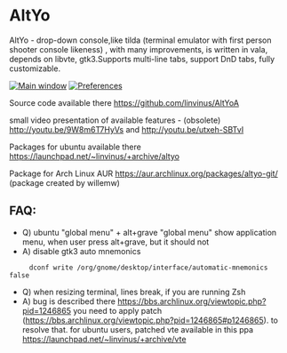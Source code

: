 AltYo
=====

AltYo - drop-down console,like tilda (terminal emulator with first person shooter console likeness) ,
with many improvements, is written in vala, depends on libvte, gtk3.Supports multi-line tabs, support DnD tabs,
fully customizable.

[![Main window](http://storage5.static.itmages.ru/i/13/0306/s_1362553192_8481235_e88c7350b2.png)](http://itmages.ru/image/view/926657/e88c7350)
[![Preferences](http://storage6.static.itmages.ru/i/13/0306/s_1362553212_3021546_770183e9e7.png)](http://itmages.ru/image/view/926658/770183e9)

Source code available there https://github.com/linvinus/AltYoA

small video presentation of available features - (obsolete) http://youtu.be/9W8m6T7HyVs and http://youtu.be/utxeh-SBTvI

Packages for ubuntu available there https://launchpad.net/~linvinus/+archive/altyo

Package for Arch Linux AUR https://aur.archlinux.org/packages/altyo-git/ (package created by willemw)

FAQ:
----
* Q) ubuntu "global menu" + alt+grave
     "global menu" show application menu, when user press alt+grave, but it should not
* A) disable gtk3 auto mnemonics
```
     dconf write /org/gnome/desktop/interface/automatic-mnemonics false
```

* Q) when resizing terminal, lines break, if you are running Zsh
* A) bug is described there https://bbs.archlinux.org/viewtopic.php?pid=1246865
     you need to apply patch (https://bbs.archlinux.org/viewtopic.php?pid=1246865#p1246865).
     to resolve that.
     for ubuntu users, patched vte available in this ppa https://launchpad.net/~linvinus/+archive/vte
